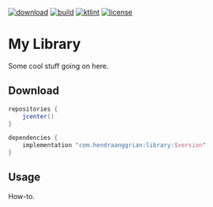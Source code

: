 [![download](https://api.bintray.com/packages/hendraanggrian/maven/library/images/download.svg)](https://bintray.com/hendraanggrian/maven/library/_latestVersion)
[![build](https://travis-ci.com/hendraanggrian/library.svg)](https://travis-ci.com/hendraanggrian/library)
[![ktlint](https://img.shields.io/badge/code%20style-%E2%9D%A4-FF4081.svg)](https://ktlint.github.io/)
[![license](https://img.shields.io/badge/license-Apache--2.0-green.svg)](http://www.apache.org/licenses/LICENSE-2.0)

My Library
==========
Some cool stuff going on here.

Download
--------
```gradle
repositories {
    jcenter()
}

dependencies {
    implementation "com.hendraanggrian:library:$version"
}
```

Usage
-----
How-to.
